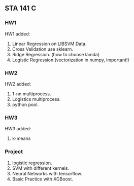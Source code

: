 ## STA 141 C

### HW1

HW1 added:
1. Linear Regression on LIBSVM Data.
2. Cross Validation use sklearn. 
3. Ridge Regression. (how to choose lamda) 
4. Logistic Regression.(vectorization in numpy, important!)

### HW2

HW2 added:
1. 1-nn multiprocess.
2. Logistics multiprocess.
3. python pool.

### HW3

HW3 added:
1. k-means

### Project

1. logistic regression.
2. SVM with different kernels.
3. Neural Networks with tensorflow.
4. Basic Practice with XGBoost.